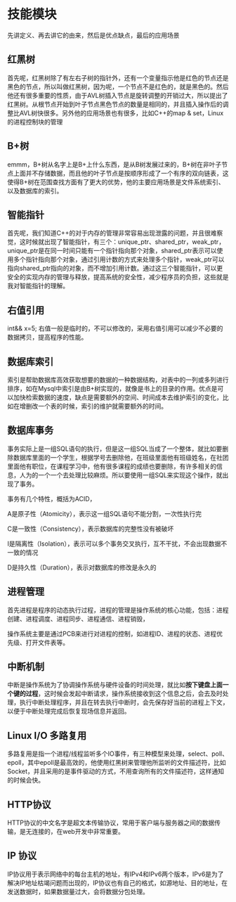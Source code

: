 # 技能模块

先讲定义、再去讲它的由来，然后是优点缺点，最后的应用场景

## 红黑树

首先呢，红黑树除了有左右子树的指针外，还有一个变量指示他是红色的节点还是黑色的节点，所以叫做红黑树，因为呢，一个节点不是红色的，就是黑色的。然后他还有很多重要的性质，由于AVL树插入节点是旋转调整的开销过大，所以提出了红黑树。从根节点开始到叶子节点黑色节点的数量是相同的，并且插入操作后的调整比AVL树快很多。另外他的应用场景也有很多，比如C++的map & set，Linux的进程控制块的管理

## B+树

emmm，B+树从名字上是B+上什么东西，是从B树发展过来的，B+树在非叶子节点上面并不存储数据，而且他的叶子节点是按顺序形成了一个有序的双向链表，这使得B+树在范围查找方面有了更大的优势，他的主要应用场景是文件系统索引、以及数据库的索引。

## 智能指针

首先呢，我们知道C++的对于内存的管理非常容易出现泄露的问题，并且很难察觉，这时候就出现了智能指针，有三个：unique_ptr、shared_ptr，weak_ptr，unique_ptr是在同一时间只能有一个指针指向那个对象，shared_ptr表示可以使用多个指针指向那个对象，通过引用计数的方式来处理多个指针，weak_ptr可以指向shared_ptr指向的对象，而不增加引用计数。通过这三个智能指针，可以更安全的实现内存的管理与释放，提高系统的安全性，减少程序员的负担，这些就是我对智能指针的理解。

## 右值引用

int&& x=5; 右值一般是临时的，不可以修改的，采用右值引用可以减少不必要的数据拷贝，提高程序的性能。

## 数据库索引

索引是帮助数据库高效获取想要的数据的一种数据结构，对表中的一列或多列进行排序，如在Mysql中索引是由B+树实现的，就像是书上的目录的作用。优点是可以加快检索数据的速度，缺点是需要额外的空间、时间成本去维护索引的变化，比如在增删改一个表的时候，索引的维护就需要额外的时间。

## 数据库事务

事务实际上是一组SQL语句的执行，但是这一组SQL当成了一个整体，就比如要删除数据库里面的一个学生，根据学号去删除他，在班级里面他有班级姓名，在社团里面他有职位，在课程学习中，他有很多课程的成绩也要删除，有许多相关的信息，人为的一个一个去处理比较麻烦。所以要使用一组SQL来实现这个操作，就出现了事务。

事务有几个特性，概括为ACID，

A是原子性（Atomicity），表示这一组SQL语句不能分割，一次性执行完

C是一致性（Consistency），表示数据库的完整性没有被破坏

I是隔离性（Isolation），表示可以多个事务交叉执行，互不干扰，不会出现数据不一致的情况

D是持久性（Duration），表示对数据库的修改是永久的

## 进程管理

首先进程是程序的动态执行过程，进程的管理是操作系统的核心功能，包括：进程创建、进程调度、进程同步、进程通信、进程销毁，

操作系统主要是通过PCB来进行对进程的控制，如进程ID、进程的状态、进程优先级、打开文件表等。

## 中断机制

中断是操作系统为了协调操作系统与硬件设备的时间处理，就比如**按下键盘上面一个键的过程**，这时候会发起中断请求，操作系统接收到这个信息之后，会去及时处理，执行中断处理程序，并且在转去执行中断时，会先保存好当前的进程上下文，以便于中断处理完成后恢复现场信息并返回。

## Linux I/O 多路复用

多路复用是指一个进程/线程监听多个IO事件，有三种模型来处理，select、poll、epoll，其中epoll是最高效的，他使用红黑树来管理他所监听的文件描述符，比如Socket，并且采用的是事件驱动的方式，不用查询所有的文件描述符，这样通知的时候会快。

## HTTP协议

HTTP协议的中文名字是超文本传输协议，常用于客户端与服务器之间的数据传输，是无连接的，在web开发中非常重要。

## IP 协议

IP协议用于表示网络中的每台主机的地址，有IPv4和IPv6两个版本，IPv6是为了解决IP地址枯竭问题而出现的，IP协议也有自己的格式，如源地址、目的地址，在发送数据时，如果数据量过大，会将数据分包处理。

